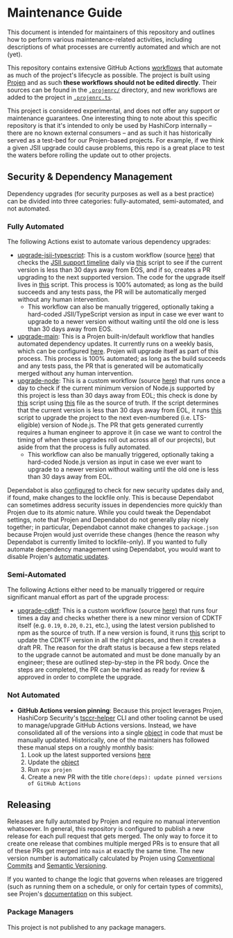 # Maintenance Guide

This document is intended for maintainers of this repository and outlines how to perform various maintenance-related activities, including descriptions of what processes are currently automated and which are not (yet).

This repository contains extensive GitHub Actions [workflows](https://github.com/cdktf/construct-projen-template/tree/main/.github/workflows) that automate as much of the project's lifecycle as possible. The project is built using [Projen](https://projen.io/) and as such **these workflows should not be edited directly**. Their sources can be found in the [`.projenrc/`](https://github.com/cdktf/construct-projen-template/tree/main/projenrc) directory, and new workflows are added to the project in [`.projenrc.ts`](https://github.com/cdktf/construct-projen-template/blob/main/.projenrc.ts).

This project is considered experimental, and does not offer any support or maintenance guarantees. One interesting thing to note about this specific repository is that it's intended to only be used by HashiCorp internally – there are no known external consumers – and as such it has historically served as a test-bed for our Projen-based projects. For example, if we think a given JSII upgrade could cause problems, this repo is a great place to test the waters before rolling the update out to other projects.


## Security & Dependency Management

Dependency upgrades (for security purposes as well as a best practice) can be divided into three categories: fully-automated, semi-automated, and not automated.

### Fully Automated

The following Actions exist to automate various dependency upgrades:

- [upgrade-jsii-typescript](https://github.com/cdktf/construct-projen-template/actions/workflows/upgrade-jsii-typescript.yml): This is a custom workflow (source [here](https://github.com/cdktf/construct-projen-template/blob/main/projenrc/upgrade-jsii-typescript.ts)) that checks the [JSII support timeline](https://github.com/aws/jsii-compiler/blob/main/README.md#gear-maintenance--support) daily via [this](https://github.com/cdktf/construct-projen-template/blob/main/scripts/check-jsii-versions.js) script to see if the current version is less than 30 days away from EOS, and if so, creates a PR upgrading to the next supported version. The code for the upgrade itself lives in [this](https://github.com/cdktf/construct-projen-template/blob/main/scripts/update-jsii-typescript.sh) script. This process is 100% automated; as long as the build succeeds and any tests pass, the PR will be automatically merged without any human intervention.
  - This workflow can also be manually triggered, optionally taking a hard-coded JSII/TypeScript version as input in case we ever want to upgrade to a newer version without waiting until the old one is less than 30 days away from EOS.
- [upgrade-main](https://github.com/cdktf/construct-projen-template/actions/workflows/upgrade-main.yml): This is a Projen built-in/default workflow that handles automated dependency updates. It currently runs on a weekly basis, which can be configured [here](https://github.com/cdktf/construct-projen-template/blob/447d872d8f030ebd3d45ad519f78db5768842f14/.projenrc.ts#L52). Projen will upgrade itself as part of this process. This process is 100% automated; as long as the build succeeds and any tests pass, the PR that is generated will be automatically merged without any human intervention.
- [upgrade-node](https://github.com/cdktf/construct-projen-template/actions/workflows/upgrade-node.yml): This is a custom workflow (source [here](https://github.com/cdktf/construct-projen-template/blob/main/projenrc/upgrade-node.ts)) that runs once a day to check if the current minimum version of Node.js supported by this project is less than 30 days away from EOL; this check is done by [this](https://github.com/cdktf/construct-projen-template/blob/main/scripts/check-node-versions.js) script using [this](https://nodejs.org/download/release/index.json) file as the source of truth. If the script determines that the current version is less than 30 days away from EOL, it runs [this](https://github.com/cdktf/construct-projen-template/blob/main/scripts/update-node.sh) script to upgrade the project to the next even-numbered (i.e. LTS-eligible) version of Node.js. The PR that gets generated currently requires a human engineer to approve it (in case we want to control the timing of when these upgrades roll out across all of our projects), but aside from that the process is fully automated.
  - This workflow can also be manually triggered, optionally taking a hard-coded Node.js version as input in case we ever want to upgrade to a newer version without waiting until the old one is less than 30 days away from EOL.

Dependabot is also [configured](https://github.com/cdktf/construct-projen-template/blob/main/.github/dependabot.yml) to check for new security updates daily and, if found, make changes to the lockfile only. This is because Dependabot can sometimes address security issues in dependencies more quickly than Projen due to its atomic nature. While you could tweak the Dependabot settings, note that Projen and Dependabot do not generally play nicely together; in particular, Dependabot cannot make changes to `package.json` because Projen would just override these changes (hence the reason why Dependabot is currently limited to lockfile-only). If you wanted to fully automate dependency management using Dependabot, you would want to disable Projen's [automatic updates](https://projen.io/docs/api/typescript#projen.typescript.TypeScriptProjectOptions.property.depsUpgrade).

### Semi-Automated

The following Actions either need to be manually triggered or require significant manual effort as part of the upgrade process:

- [upgrade-cdktf](https://github.com/cdktf/construct-projen-template/actions/workflows/upgrade-cdktf.yml): This is a custom workflow (source [here](https://github.com/cdktf/construct-projen-template/blob/main/projenrc/upgrade-cdktf.ts)) that runs four times a day and checks whether there is a new minor version of CDKTF itself (e.g. `0.19`, `0.20`, `0.21`, etc.), using the latest version published to npm as the source of truth. If a new version is found, it runs [this](https://github.com/cdktf/construct-projen-template/blob/main/scripts/update-cdktf.sh) script to update the CDKTF version in all the right places, and then it creates a draft PR. The reason for the draft status is because a few steps related to the upgrade cannot be automated and must be done manually by an engineer; these are outlined step-by-step in the PR body. Once the steps are completed, the PR can be marked as ready for review & approved in order to complete the upgrade.

### Not Automated

- **GitHub Actions version pinning**: Because this project leverages Projen, HashiCorp Security's [tsccr-helper](https://github.com/hashicorp/security-tsccr?tab=readme-ov-file#tsccr-helper-cli) CLI and other tooling cannot be used to manage/upgrade GitHub Actions versions. Instead, we have consolidated all of the versions into a single [object](https://github.com/cdktf/construct-projen-template/blob/447d872d8f030ebd3d45ad519f78db5768842f14/.projenrc.ts#L21-L31) in code that must be manually updated. Historically, one of the maintainers has followed these manual steps on a roughly monthly basis:
  1. Look up the latest supported versions [here](https://github.com/hashicorp/security-tsccr/tree/main/components/github_actions)
  2. Update the [object](https://github.com/cdktf/construct-projen-template/blob/447d872d8f030ebd3d45ad519f78db5768842f14/.projenrc.ts#L21-L31)
  3. Run `npx projen`
  4. Create a new PR with the title `chore(deps): update pinned versions of GitHub Actions`


## Releasing

Releases are fully automated by Projen and require no manual intervention whatsoever. In general, this repository is configured to publish a new release for each pull request that gets merged. The only way to force it to create one release that combines multiple merged PRs is to ensure that all of these PRs get merged into `main` at exactly the same time. The new version number is automatically calculated by Projen using [Conventional Commits](https://www.conventionalcommits.org/en/v1.0.0/) and [Semantic Versioning](https://semver.org/).

If you wanted to change the logic that governs when releases are triggered (such as running them on a schedule, or only for certain types of commits), see Projen's [documentation](https://projen.io/docs/publishing/releases-and-versioning) on this subject.

### Package Managers

This project is not published to any package managers.
